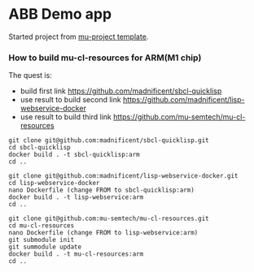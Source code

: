 # ABB Demo app

Started project from [mu-project template](https://github.com/mu-semtech/mu-project).

### How to build mu-cl-resources for ARM(M1 chip)

The quest is:
* build first link https://github.com/madnificent/sbcl-quicklisp
* use result to build second link https://github.com/madnificent/lisp-webservice-docker
* use result to build third link https://github.com/mu-semtech/mu-cl-resources

```
git clone git@github.com:madnificent/sbcl-quicklisp.git
cd sbcl-quicklisp
docker build . -t sbcl-quicklisp:arm
cd ..

git clone git@github.com:madnificent/lisp-webservice-docker.git
cd lisp-webservice-docker
nano Dockerfile (change FROM to sbcl-quicklisp:arm)
docker build . -t lisp-webservice:arm
cd ..

git clone git@github.com:mu-semtech/mu-cl-resources.git
cd mu-cl-resources
nano Dockerfile (change FROM to lisp-webservice:arm)
git submodule init
git summodule update
docker build . -t mu-cl-resources:arm
cd ..
```

